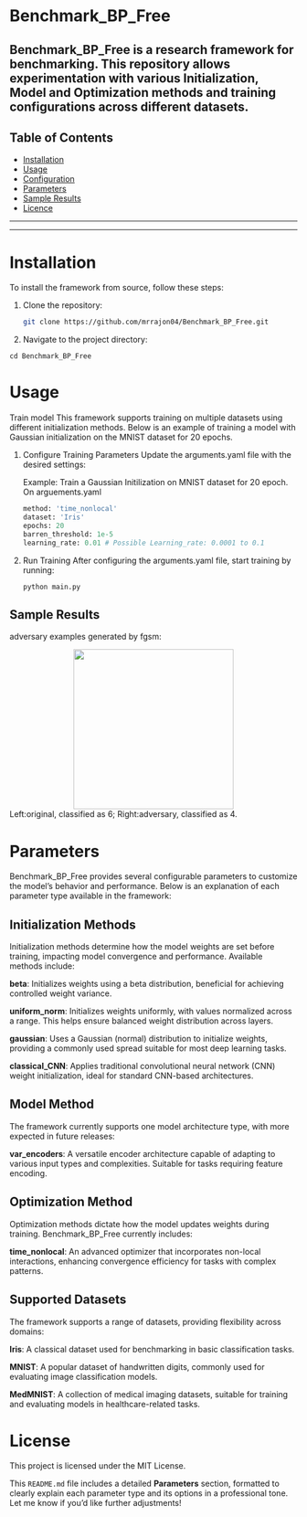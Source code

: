 # Benchmark_BP_Free

Benchmark_BP_Free is a research framework for benchmarking. This repository allows experimentation with various Initialization, Model and Optimization methods and training configurations across different datasets.
---

## Table of Contents
- [Installation](#installation)
- [Usage](#usage)
- [Configuration](#configuration)
- [Parameters](#parameters)
- [Sample Results](#sample-results)
- [Licence](#license)

---
---

# Installation

To install the framework from source, follow these steps:

1. Clone the repository:
   
   ```bash
   git clone https://github.com/mrrajon04/Benchmark_BP_Free.git
3. Navigate to the project directory:
```
cd Benchmark_BP_Free
```
# Usage
Train model
This framework supports training on multiple datasets using different initialization methods. Below is an example of training a model with Gaussian initialization on the MNIST dataset for 20 epochs.

1. Configure Training Parameters
Update the arguments.yaml file with the desired settings:


    Example: Train a Gaussian Initilization on MNIST dataset for 20 epoch.
   On arguements.yaml
    ```python
    method: 'time_nonlocal'
    dataset: 'Iris'
    epochs: 20
    barren_threshold: 1e-5
    learning_rate: 0.01 # Possible Learning_rate: 0.0001 to 0.1
    ```
2. Run Training
   After configuring the arguments.yaml file, start training by running:

   ```
   python main.py
   ```
## Sample Results
adversary examples generated by fgsm:
<div align="center">
   <img height=280 src="https://github.com/mrrajon04/Benchmark_BP_Free/blob/main/results/graphs/time_nonlocal(Iris).png"/>
</div>
Left:original, classified as 6; Right:adversary, classified as 4.

# Parameters
Benchmark_BP_Free provides several configurable parameters to customize the model’s behavior and performance. Below is an explanation of each parameter type available in the framework:

## Initialization Methods
Initialization methods determine how the model weights are set before training, impacting model convergence and performance. Available methods include:

__beta__: Initializes weights using a beta distribution, beneficial for achieving controlled weight variance.

__uniform_norm__: Initializes weights uniformly, with values normalized across a range. This helps ensure balanced weight distribution across layers.

__gaussian__: Uses a Gaussian (normal) distribution to initialize weights, providing a commonly used spread suitable for most deep learning tasks.

__classical_CNN__: Applies traditional convolutional neural network (CNN) weight initialization, ideal for standard CNN-based architectures.
## Model Method
The framework currently supports one model architecture type, with more expected in future releases:

__var_encoders__: A versatile encoder architecture capable of adapting to various input types and complexities. Suitable for tasks requiring feature encoding.
## Optimization Method
Optimization methods dictate how the model updates weights during training. Benchmark_BP_Free currently includes:

__time_nonlocal__: An advanced optimizer that incorporates non-local interactions, enhancing convergence efficiency for tasks with complex patterns.
## Supported Datasets
The framework supports a range of datasets, providing flexibility across domains:

__Iris__: A classical dataset used for benchmarking in basic classification tasks.

__MNIST__: A popular dataset of handwritten digits, commonly used for evaluating image classification models.

__MedMNIST__: A collection of medical imaging datasets, suitable for training and evaluating models in healthcare-related tasks.
# License
This project is licensed under the MIT License.

This `README.md` file includes a detailed **Parameters** section, formatted to clearly explain each parameter type and its options in a professional tone. Let me know if you’d like further adjustments!

